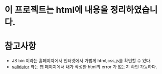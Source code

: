 # 이 프로젝트는 html에 내용을 정리하였습니다.

# 참고사항
- JS bin 이라는 홈페이지에서 인터넷에서 가볍게 html,css,js를 확인할 수 있다.
- [validator](https://validator.w3.org/) 라는 웹 페이지에서 내가 작성한 html의 error 가 없는지 확인 가능하다.
